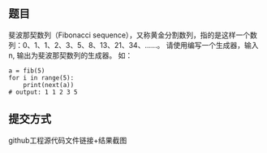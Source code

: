 ## 题目

斐波那契数列（Fibonacci sequence），又称黄金分割数列，指的是这样一个数列：0、1、1、2、3、5、8、13、21、34、……。
请使用编写一个生成器，输入n, 输出为斐波那契数列的生成器。 如：
```
a = fib(5)
for i in range(5):
    print(next(a))
# output: 1 1 2 3 5
```

## 提交方式

github工程源代码文件链接+结果截图
